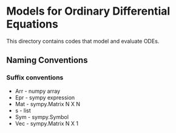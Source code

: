 # Models for Ordinary Differential Equations

This directory contains codes that model and evaluate ODEs.

## Naming Conventions

### Suffix conventions
* Arr - numpy array
* Epr - sympy expression
* Mat - sympy.Matrix N X N
* s - list
* Sym - sympy.Symbol
* Vec - sympy.Matrix N X 1

